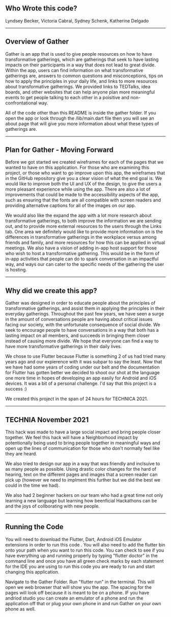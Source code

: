  **Who Wrote this code?**
-----------------------------------------
 Lyndsey Becker, Victoria Cabral, Sydney Schenk, Katherine Delgado 
  
-----------------------------------------
 **Overview of Gather**
-----------------------------------------
Gather is an app that is used to give people resources on how to have transformative gatherings, which are gatherings that seek to have lasting impacts on their participants in a way that does not lead to great divide. Within the app, users can find information on what transformative gatherings are, answers to common questions and misconceptions, tips on how to apply the principles in your daily life, and links to more resources about transformative gatherings. We provided links to TEDTalks, idea boards, and other websites that can help anyone plan more meaningful events to get people talking to each other in a poisitive and non-confrontational way. 

All of the code other than this README is inside the  gather folder. If you open the app or look through the /lib/main.dart file then you will see an about page that will give you more information about what these types of gatherings are.
 
-----------------------------------------
 **Plan for Gather - Moving Forward**
-----------------------------------------
Before we got started we created wireframes for each of the pages that we wanted to have on this application. For those who are examining this project, or those who want to go  improve upon this app, the wireframes that in the GitHub repository give you a clear vision of what the end goal is. We would like to improve both the UI and UX of the design, to give the users a more pleasant experience while using the app. There are also a lot of improvements that could be made to the accessibility aspects of the app, such as ensuring that the fonts are all compatible with screen readers and providing alternative captions for all of the images on our app. 

We would also like the expand the app with a lot more research about transformative gatherings, to both improve the information we are sending out, and to provide more external resources to the users through the Links tab. One area we definitely would like to provide more information on is the differences in transformative gatherings in the workplace versus among friends and family, and more resources for how this can be applied in virtual meetings. We also have a vision of adding in-app host support for those who wish to host a transformative gathering. This would be in the form of in-app activities that people can do to spark conversation in an impactful way, and ways our can cater to the specific needs of the gathering the user is hosting.
 
 -----------------------------------------
 **Why did we create this app?**
-----------------------------------------
Gather was designed in order to educate people about the principles of transformative gatherings, and assist them in applying the principles in their everyday gatherings. Throughout the past few years, we have seen a surge in the amount of conversations people are having about critical issues facing our society, with the unfortunate consequence of social divide. We seek to encourage people to have conversations in a way that both has a lasting impact on all members, and succeeds in bringing them closer instead of causing more divide. We hope that everyone can find a way to have more transformative gatherings in their daily lives.

We chose to use Flutter because Flutter is something 2 of us had tried many years ago and our expierence with it was subpar to say the least. Now that we have had some years of coding under our belt and the documentation for Flutter has gotten better we decided to shoot our shot at the language one more time in hopes of developing an app easily for Android and iOS devices. It was a bit of a personal challenge. I'd say that this project is a success :)

We created this project in the span of 24 hours for TECHNICA 2021.
 
 -----------------------------------------
**TECHNIA November 2021**
-----------------------------------------
This hack was made to have a large social impact and bring people closer together. We feel this hack will have a Neighborhood impact by potentionally being used to bring people together in meaningful ways and open up the lines of communication for those who don't normally feel like they are heard. 

We also tried to design our app in a way that was friendly and inclsuive to as many people as possible. Using drastic color changes for the hard of hearing, text on the different pages and images that a screen reader can pick up (however we need to implment this further but we did the best we could in the time we had).

We also had 2 beginner hackers on our team who had a great time not only learning a new language but learning how beenficial Hackathons can be and the joys of collborating with new people.
 
 -----------------------------------------
**Running the Code**
-----------------------------------------
You will need to download the Flutter, Dart, Android iOS Emulator extensions in order to run this code . You will also need to add the flutter bin onto your path when you want to run this code. You can check to see if you have everything up and running properly by typing "flutter doctor" in the command line and once you have all green check marks by each statement for the IDE you are using to run this code you are ready to run and start changing this application. 

Navigate to the Gather Folder. Run "flutter run" in the terminal. This will open we web browser that will show you the app. The spacing for the pages will look off because it is meant to be on a phone. IF you have andriod studio you can create  an emulator of a phone and run the application off that or plug your own phone in and run Gather on your own phone as well. 
